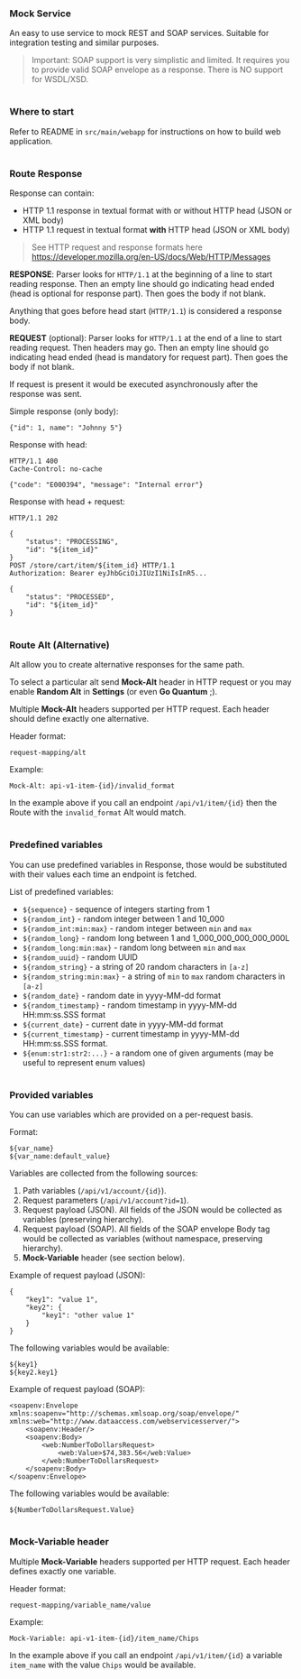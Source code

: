 ### Mock Service

An easy to use service to mock REST and SOAP services.
Suitable for integration testing and similar purposes.

> Important: SOAP support is very simplistic and limited.
It requires you to provide valid SOAP envelope as a response.
There is NO support for WSDL/XSD.

#
### Where to start

Refer to README in `src/main/webapp` for instructions on how to build web application.

#
### Route Response

Response can contain:
- HTTP 1.1 response in textual format with or without HTTP head
(JSON or XML body)
- HTTP 1.1 request in textual format **with** HTTP head
(JSON or XML body)

> See HTTP request and response formats here
https://developer.mozilla.org/en-US/docs/Web/HTTP/Messages

**RESPONSE**: Parser looks for `HTTP/1.1` at the beginning of a line
to start reading response.
Then an empty line should go indicating head ended
(head is optional for response part).
Then goes the body if not blank.

Anything that goes before head start (`HTTP/1.1`)
is considered a response body.

**REQUEST** (optional): Parser looks for `HTTP/1.1` at the end of a line
to start reading request.
Then headers may go.
Then an empty line should go indicating head ended
(head is mandatory for request part).
Then goes the body if not blank.

If request is present it would be executed asynchronously
after the response was sent.

Simple response (only body):

    {"id": 1, name": "Johnny 5"}

Response with head:

    HTTP/1.1 400
    Cache-Control: no-cache
        
    {"code": "E000394", "message": "Internal error"}

Response with head + request:

    HTTP/1.1 202
    
    {
        "status": "PROCESSING",
        "id": "${item_id}"
    }
    POST /store/cart/item/${item_id} HTTP/1.1
    Authorization: Bearer eyJhbGciOiJIUzI1NiIsInR5...
    
    {
        "status": "PROCESSED",
        "id": "${item_id}"
    }

#
### Route Alt (Alternative)

Alt allow you to create alternative responses for the same path.

To select a particular alt send **Mock-Alt** header in HTTP request
or you may enable **Random Alt** in **Settings** (or even **Go Quantum** ;).

Multiple **Mock-Alt** headers supported per HTTP request.
Each header should define exactly one alternative.

Header format:

    request-mapping/alt
    
Example:

    Mock-Alt: api-v1-item-{id}/invalid_format

In the example above if you call an endpoint `/api/v1/item/{id}`
then the Route with the `invalid_format` Alt would match.

#
### Predefined variables

You can use predefined variables in Response, those would be substituted
with their values each time an endpoint is fetched.

List of predefined variables:

- `${sequence}` - sequence of integers starting from 1
- `${random_int}` - random integer between 1 and 10_000
- `${random_int:min:max}` - random integer between `min` and `max`
- `${random_long}` - random long between 1 and 1_000_000_000_000_000L
- `${random_long:min:max}` - random long between `min` and `max`
- `${random_uuid}` - random UUID
- `${random_string}` - a string of 20 random characters in `[a-z]`
- `${random_string:min:max}` - a string of `min` to `max` random characters in `[a-z]`
- `${random_date}` - random date in yyyy-MM-dd format
- `${random_timestamp}` - random timestamp in yyyy-MM-dd HH:mm:ss.SSS format
- `${current_date}` - current date in yyyy-MM-dd format
- `${current_timestamp}` - current timestamp in yyyy-MM-dd HH:mm:ss.SSS format.
- `${enum:str1:str2:...}` - a random one of given arguments (may be useful to represent enum values)

#
### Provided variables

You can use variables which are provided on a per-request basis.

Format:

    ${var_name}
    ${var_name:default_value}

Variables are collected from the following sources:

1. Path variables (`/api/v1/account/{id}`).
2. Request parameters (`/api/v1/account?id=1`).
3. Request payload (JSON). All fields of the JSON would be collected
as variables (preserving hierarchy).
4. Request payload (SOAP). All fields of the SOAP envelope Body tag
would be collected as variables
(without namespace, preserving hierarchy).
5. **Mock-Variable** header (see section below).

Example of request payload (JSON):

    {
        "key1": "value 1",
        "key2": {
            "key1": "other value 1"
        }
    }

The following variables would be available:

    ${key1}
    ${key2.key1}

Example of request payload (SOAP):

    <soapenv:Envelope xmlns:soapenv="http://schemas.xmlsoap.org/soap/envelope/" xmlns:web="http://www.dataaccess.com/webservicesserver/">
        <soapenv:Header/>
        <soapenv:Body>
            <web:NumberToDollarsRequest>
                <web:Value>$74,383.56</web:Value>
            </web:NumberToDollarsRequest>
        </soapenv:Body>
    </soapenv:Envelope>

The following variables would be available:

    ${NumberToDollarsRequest.Value}

#
### Mock-Variable header

Multiple **Mock-Variable** headers supported per HTTP request.
Each header defines exactly one variable.

Header format:

    request-mapping/variable_name/value
    
Example:

    Mock-Variable: api-v1-item-{id}/item_name/Chips

In the example above if you call an endpoint `/api/v1/item/{id}`
a variable `item_name` with the value `Chips` would be available.
